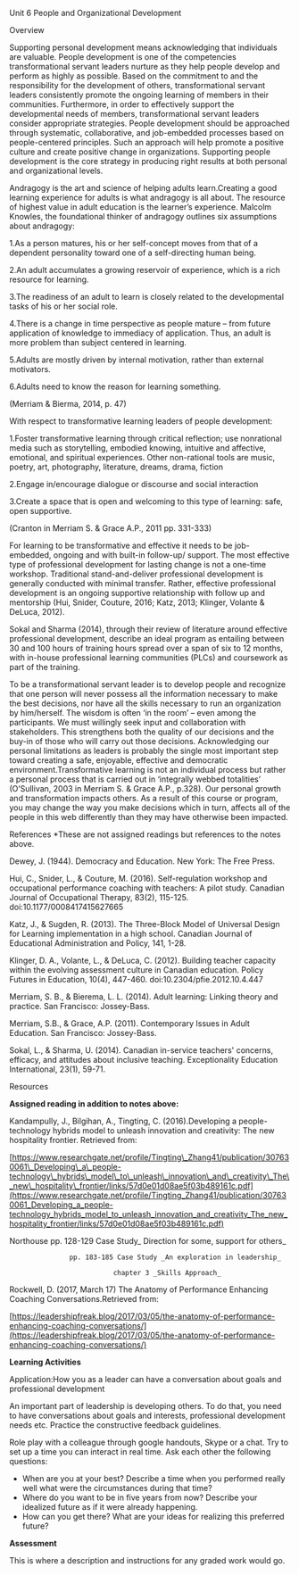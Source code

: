 Unit 6 People and Organizational Development

Overview

Supporting personal development means acknowledging that individuals are valuable. People development is one of the competencies transformational servant leaders nurture as they help people develop and perform as highly as possible. Based on the commitment to and the responsibility for the development of others, transformational servant leaders consistently promote the ongoing learning of members in their communities. Furthermore, in order to effectively support the developmental needs of members, transformational servant leaders consider appropriate strategies. People development should be approached through systematic, collaborative, and job-embedded processes based on people-centered principles. Such an approach will help promote a positive culture and create positive change in organizations. Supporting people development is the core strategy in producing right results at both personal and organizational levels.

Andragogy is the art and science of helping adults learn.Creating a good learning experience for adults is what andragogy is all about. The resource of highest value in adult education is the learner’s experience. Malcolm Knowles, the foundational thinker of andragogy outlines six assumptions about andragogy:

1.As a person matures, his or her self-concept moves from that of a dependent personality toward one of a self-directing human being.

2.An adult accumulates a growing reservoir of experience, which is a rich resource for learning.

3.The readiness of an adult to learn is closely related to the developmental tasks of his or her social role.

4.There is a change in time perspective as people mature – from future application of knowledge to immediacy of application. Thus, an adult is more problem than subject centered in learning.

5.Adults are mostly driven by internal motivation, rather than external motivators.

6.Adults need to know the reason for learning something.

\(Merriam & Bierma, 2014, p. 47\)

With respect to transformative learning leaders of people development:

1.Foster transformative learning through critical reflection; use nonrational media such as storytelling, embodied knowing, intuitive and affective, emotional, and spiritual experiences. Other non-rational tools are music, poetry, art, photography, literature, dreams, drama, fiction

2.Engage in/encourage dialogue or discourse and social interaction

3.Create a space that is open and welcoming to this type of learning: safe, open supportive.

\(Cranton in Merriam S. & Grace A.P., 2011 pp. 331-333\)

For learning to be transformative and effective it needs to be job-embedded, ongoing and with built-in follow-up/ support. The most effective type of professional development for lasting change is not a one-time workshop. Traditional stand-and-deliver professional development is generally conducted with minimal transfer. Rather, effective professional development is an ongoing supportive relationship with follow up and mentorship \(Hui, Snider, Couture, 2016; Katz, 2013; Klinger, Volante & DeLuca, 2012\).

Sokal and Sharma \(2014\), through their review of literature around effective professional development, describe an ideal program as entailing between 30 and 100 hours of training hours spread over a span of six to 12 months, with in-house professional learning communities \(PLCs\) and coursework as part of the training.

To be a transformational servant leader is to develop people and recognize that one person will never possess all the information necessary to make the best decisions, nor have all the skills necessary to run an organization by him/herself. The wisdom is often ‘in the room’ – even among the participants. We must willingly seek input and collaboration with stakeholders. This strengthens both the quality of our decisions and the buy-in of those who will carry out those decisions. Acknowledging our personal limitations as leaders is probably the single most important step toward creating a safe, enjoyable, effective and democratic environment.Transformative learning is not an individual process but rather a personal process that is carried out in ‘integrally webbed totalities’ \(O’Sullivan, 2003 in Merriam S. & Grace A.P., p.328\). Our personal growth and transformation impacts others. As a result of this course or program, you may change the way you make decisions which in turn, affects all of the people in this web differently than they may have otherwise been impacted.

References  \*These are not assigned readings but references to the notes above.

Dewey, J. \(1944\). Democracy and Education. New York: The Free Press.

Hui, C., Snider, L., & Couture, M. \(2016\). Self-regulation workshop and occupational performance coaching with teachers: A pilot study. Canadian Journal of Occupational Therapy, 83\(2\), 115-125. doi:10.1177/0008417415627665

Katz, J., & Sugden, R. \(2013\). The Three-Block Model of Universal Design for Learning implementation in a high school. Canadian Journal of Educational Administration and Policy, 141, 1-28.

Klinger, D. A., Volante, L., & DeLuca, C. \(2012\). Building teacher capacity within the evolving assessment culture in Canadian education. Policy Futures in Education, 10\(4\), 447-460. doi:10.2304/pfie.2012.10.4.447

Merriam, S. B., & Bierema, L. L. \(2014\). Adult learning: Linking theory and practice. San Francisco: Jossey-Bass.

Merriam, S.B., & Grace, A.P. \(2011\). Contemporary Issues in Adult Education. San Francisco: Jossey-Bass.

Sokal, L., & Sharma, U. \(2014\). Canadian in-service teachers' concerns, efficacy, and attitudes about inclusive teaching. Exceptionality Education International, 23\(1\), 59-71.

Resources

**Assigned reading in addition to notes above:**

Kandampully, J., Bilgihan, A., Tingting, C. \(2016\).Developing a people-technology hybrids model to unleash innovation and creativity: The new hospitality frontier. Retrieved from:

[https://www.researchgate.net/profile/Tingting\_Zhang41/publication/307630061\_Developing\_a\_people-technology\_hybrids\_model\_to\_unleash\_innovation\_and\_creativity\_The\_new\_hospitality\_frontier/links/57d0e01d08ae5f03b489161c.pdf](https://www.researchgate.net/profile/Tingting_Zhang41/publication/307630061_Developing_a_people-technology_hybrids_model_to_unleash_innovation_and_creativity_The_new_hospitality_frontier/links/57d0e01d08ae5f03b489161c.pdf)

Northouse pp. 128-129 Case Study_  Direction for some, support for others_

```
               pp. 183-185 Case Study _An exploration in leadership_
```

                              chapter 3 _Skills Approach_

Rockwell, D. \(2017, March 17\) The Anatomy of Performance Enhancing Coaching Conversations.Retrieved from:

[https://leadershipfreak.blog/2017/03/05/the-anatomy-of-performance-enhancing-coaching-conversations/](https://leadershipfreak.blog/2017/03/05/the-anatomy-of-performance-enhancing-coaching-conversations/)

**Learning Activities**

Application:How you as a leader can have a conversation about goals and professional development

An important part of leadership is developing others. To do that, you need to have conversations about goals and interests, professional development needs etc. Practice the constructive feedback guidelines.

Role play with a colleague through google handouts, Skype or a chat. Try to set up a time you can interact in real time. Ask each other the following questions:

* When are you at your best? Describe a time when you performed really well what were the circumstances during that time?
* Where do you want to be in five years from now?
   Describe your idealized future as if it were already happening.
* How can you get there? What are your ideas for realizing this preferred future?

**Assessment**

This is where a description and instructions for any graded work would go.


